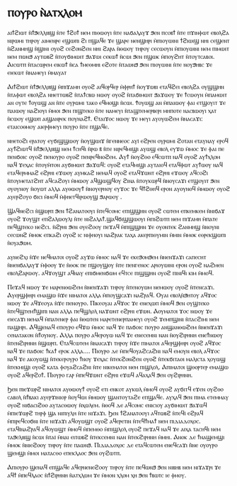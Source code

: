 # ⲡⲟⲩⲣⲟ ⲛ̀ⲁⲧⲭⲗⲟⲙ

ⲁⲓϯϩⲓⲱⲧ ⲛ̀ϯϧⲉⲗⲗⲓⲃϣ ⲛ̀ⲧⲉ ϯϩⲟϯ ⲛⲉⲙ ⲡⲓⲑⲱⲟⲩⲓ ⲛ̀ⲧⲉ ⲛⲁϭⲁⲗⲁⲩϫ ϧⲉⲛ ⲡⲥⲟⲃϯ ⲛ̀ⲧⲉ ⲡϫⲓⲛⲫⲱⲧ ⲉⲃⲟⲗϩⲁ ⲛⲓⲣⲱⲙⲓ ⲧⲏⲣⲟⲩ ⲁⲓⲙⲉⲛⲣⲉ ⲉϣⲱⲡⲓ ϩⲓ ⲡϣⲁϥⲉ ϫⲉ ϣⲁⲣⲉ ⲛⲉⲛϣⲏⲣⲓ ⲙ̀ⲡⲓⲟⲩⲱⲓⲛⲓ ϯϩⲓⲱⲓϣ ⲛⲏⲓ ⲥⲉϣⲉⲛⲧ ⲛ̀ϩⲁⲛⲙⲏϣ ⲛ̀ϣⲓⲛⲓ ⲟⲩⲟϩ ⲥⲉϩⲟⲛϩⲉⲛ ⲛⲏⲓ ϩⲁⲣⲁ ⲛ̀ⲑⲱⲟⲩ ⲧⲏⲣⲟⲩ ⲥⲉⲥⲱⲟⲩⲛ ⲙ̀ⲡⲓⲟⲩⲱⲓⲛⲓ ⲛⲉⲙ ⲡⲓⲙⲱⲓⲧ ⲛⲉⲙ ⲡⲱⲛϧ ⲁⲩⲧⲱⲃϩ ⲛ̀ⲧⲟⲩϭⲓⲙⲱⲓⲧ ϧⲁϫⲱⲓ ⲥⲉⲕⲱϯ ⲛ̀ⲥⲱⲓ ϧⲉⲛ ⲡϣⲱⲕ ⲙ̀ⲡⲟⲩϩⲏⲧ ⲛ̀ⲧⲟⲩⲧⲥⲁⲃⲟⲓ. Ⲁⲓⲥⲱⲧⲡ ⲛ̀ⲧⲁⲥⲱⲣⲉⲙ ⲉⲓⲕⲱϯ ⲛ̀ⲥⲁ ϯⲙⲉⲑⲙⲏⲓ ⲉϩⲟⲧⲉ ⲛ̀ⲧⲁⲱⲛϧ ϧⲉⲛ ⲡⲓⲟⲩⲱⲓⲛⲓ ⲛ̀ⲧⲉ ⲛⲟⲩϧⲏⲃⲥ ϫⲉ ⲉⲓⲉⲕⲱⲧ ⲛ̀ⲛⲁⲙⲉⲩⲓ ⲙ̀ⲙⲁⲩⲁⲧ

Ⲁⲓϯϩⲓⲱⲧ ⲛ̀ϯϧⲉⲗⲗⲓⲃϣ ⲙ̀ⲡⲓϫⲁⲙⲏ ⲟⲩⲟϩ ⲁⲓϥⲟⲣϥⲉⲣ ⲙ̀ⲫⲣⲏϯ ⲛ̀ⲟⲩϫⲱⲃⲓ ⲉⲧⲁϥϩⲉⲓ ⲉⲃⲟⲗϩⲁ ⲟⲩϣϣⲏⲛ ⲛ̀ⲧⲁⲫⲱⲧ ⲉⲃⲟⲗϩⲁ ⲛⲏⲉⲧⲧⲱⲃϩ ⲛ̀ⲧⲁϯⲥⲃⲱ ⲛⲱⲟⲩ ⲟⲩⲟϩ ⲛ̀ⲧⲁϭⲓⲙⲱⲓⲧ ϧⲁϫⲱⲟⲩ ϫⲉ ϯⲥⲱⲟⲩⲛ ⲙ̀ⲡⲁⲙⲱⲓⲧ ⲁⲛ ⲟⲩⲧⲉ ϯⲟⲩⲱϣ ⲁⲛ ⲛ̀ⲧⲉ ⲟⲩⲣⲱⲙⲓ ⲧⲁⲕⲟ ⲉϥⲙⲟϣⲓ ⲛ̀ⲥⲱⲓ. Ϯⲟⲩⲱϣ ⲁⲛ ⲙ̀ⲡⲁⲓⲱⲟⲩ ⲫⲁⲓ ⲉⲧϣⲟⲩⲓⲧ ϫⲉ ⲡⲁⲓⲱⲟⲩ ⲛⲁϩⲓⲟⲩⲓ ⲙ̀ⲙⲟⲓ ϧⲉⲛ ⲡⲓϣⲧⲉⲕⲟ ⲛ̀ⲧⲉ ⲛⲁⲙⲉⲩⲓ ⲛ̀ⲧⲁϣⲧⲉⲙⲉⲣⲃⲉⲣⲓ ⲙⲏⲡⲟⲧⲉ ⲛⲁⲥⲃⲱⲟⲩⲓ ⲭⲁⲧ ⲛ̀ⲥⲱⲟⲩ ⲉϣⲱⲡ ⲁⲓϣⲁⲛⲣⲉⲕ ⲡⲟⲩⲛⲁϩϯ. Ⲉⲧⲁⲓϫⲟⲥ ⲛⲱⲟⲩ ϫⲉ ⲙⲉⲩⲓ ⲁⲩⲟⲩⲱϩⲉⲙ ⲛ̀ⲛⲁⲥⲁϫⲓ: ⲉⲧⲁⲓⲥⲟⲑⲙⲟⲩ ⲁⲓⲉⲣⲫⲙⲉⲩⲓ ⲡⲟⲩⲣⲟ ⲛ̀ⲧⲉ ⲡϣⲁϥⲉ.

ⲛⲏⲉⲧⲟϩⲓ ⲉⲣⲁⲧⲟⲩ ⲉⲩϭⲓϣϣⲱⲟⲩ ⲛ̀ⲟⲩϣⲱⲓϫ ⲛ̀ⲅⲉⲛⲛⲉⲟⲥ ⲁⲩⲓ̇ ⲉϩⲣⲉⲛ ⲟⲩⲣⲱⲙⲓ ϩⲟⲧⲁⲛ ⲉⲧⲁⲩⲛⲁⲩ ⲉⲣⲟϥ ⲁⲩϯϩⲓⲱⲧϥ ⲛ̀ϯϧⲉⲗⲗⲓⲃϣ ⲛⲉⲙ ϯⲥⲏϥⲓ ⲛ̀ⲣⲱ ⲃ̄ ⲛ̀ⲧⲉ ⲛⲓⲣⲉϥⲙⲓϣⲓ ⲁⲩⲱϣ ⲉⲃⲟⲗ ⲉⲩϫⲱ ⲙ̀ⲙⲟⲥ ϫⲉ ⲫⲁⲓ ⲡⲉ ⲡⲉⲛϭⲟⲓⲥ ⲟⲩⲟϩ ⲡⲉⲛⲟⲩⲣⲟ ⲟⲩⲟϩ ⲡⲉⲛⲣⲉϥⲛⲟϩⲉⲙ. Ⲁⲩϯ ⲛ̀ⲟⲩϩⲑⲟ ⲉϥⲥⲱⲧⲡ ⲛⲁϥ ⲟⲩⲟϩ ⲁⲩϯⲭⲗⲟⲙ ⲛⲁϥ ϫⲉⲭⲁⲥ ⲛ̀ⲧⲟⲩⲙ̀ⲧⲟⲛ ⲁⲩϭⲓⲙⲱⲓⲧ ϧⲁϫⲱϥ: ⲟⲩⲟϩ ⲉⲧⲁϥⲙⲓϣⲓ ⲁⲩⲧⲁⲓⲟϥ ⲉⲧⲁϥⲫⲱⲧ ⲁⲩϯⲱⲟⲩ ⲛⲁϥ ⲉⲧⲁϥⲉⲣⲙⲙⲁϩ ⲉϩⲣⲏⲓ ⲉϫⲱⲟⲩ ⲁⲩⲙⲕⲁϩ ⲛⲉⲙⲁϥ ⲟⲩⲟϩ ⲉⲧⲁϥϫⲱⲛⲧ ⲉϩⲣⲏⲓ ⲉϫⲱⲟⲩ ⲁϥⲥⲟϩⲓ ⲛ̀ⲧⲟⲩⲙⲉⲧⲁⲧϩⲏⲧ ⲁϥⲥⲁϩⲟⲩⲓ ⲙ̀ⲙⲱⲟⲩ ⲁϥϣⲱϣϥⲟⲩ ϩⲓⲛⲁ ⲛ̀ⲧⲟⲩⲕⲱⲣϥ ⲛ̀ⲛⲟⲩⲥⲁϫⲓ ⲉⲧϣⲟⲩⲓⲧ ϧⲉⲛ ⲟⲩⲟⲩⲛⲟⲩ ⲛ̀ⲟⲩⲱⲧ ⲁⲗⲗⲁ ⲁⲩⲑⲱⲟⲩϯ ⲛ̀ⲛⲟⲩⲉⲣⲏⲟⲩ ⲉⲩϫⲟⲥ ϫⲉ ϥϯϩⲑⲏϥ ⲉⲣⲟⲛ ⲁⲩⲟⲩⲛⲟϥ ⲙ̀ⲙⲱⲟⲩ ⲟⲩⲟϩ ⲁⲩⲉⲣϩⲟⲩⲟ ϭⲓⲥⲓ ⲙ̀ⲙⲟϥ ⲙ̀ⲫⲏⲉⲧϥⲓⲣⲱⲟⲩϣ ϧⲁⲣⲱⲟⲩ .

Ϣⲁϥⲛⲉϩⲥⲓ ⲛ̀ϣⲱⲣⲡ ϧⲉⲛ ϯϩⲁⲛⲁⲧⲟⲟⲩⲓ ⲛ̀ⲧⲉϥⲥⲟⲙⲥ ⲉⲡⲓϣϣⲏⲛ ⲟⲩⲟϩ ⲥⲱⲧⲉⲙ ⲉⲡⲕⲉⲙⲕⲉⲙ ⲛ̀ⲛⲓϭⲁϫ ⲟⲩⲟϩ ϫⲟⲩϣⲧ ⲉⲡϩⲁⲗⲱⲟⲩⲗⲓ ⲛ̀ⲧⲉ ⲛⲓϩⲁⲗⲁϯ.ϣⲁϥϭⲓϣϣⲱⲟⲩⲓ ⲙ̀ⲡⲓϩⲱⲧⲡ ⲛⲉⲙ ⲡⲓϫⲁⲙⲏ ⲙ̀ⲡⲁⲧⲉ ⲡⲉϥϣⲧⲉⲕⲟ ⲛⲉϩⲥⲓ.
ⲛ̀ϩⲣⲏⲓ ϧⲉⲛ ⲟⲩⲉϩⲟⲟⲩ ⲡⲉϫⲁϥ ⲙ̀ⲡⲓϣϣⲏⲛ ϫⲉ ⲟⲩⲟⲛⲧⲉⲕ ϩⲁⲛⲙⲏϣ ⲛ̀ⲛⲟⲩⲛⲓ ⲥⲉⲥⲱⲛϩ ⲙ̀ⲙⲟⲕ ⲉⲡⲕⲁϩⲓ ⲟⲩⲟϩ ⲓⲥ ⲛⲓⲫⲏⲟⲩⲓ ⲛⲁϩⲣⲁⲕ ⲧⲁⲭⲁ ⲁⲕⲉⲣⲡⲓⲑⲩⲙⲓⲛ ⲙ̀ⲙⲓⲛ ⲙ̀ⲙⲟⲕ ⲉⲑⲣⲉⲕϣⲱⲡⲓ ⲛ̀ⲟⲩⲁϧⲱⲙ.

ⲁⲩⲛⲉϩⲭⲓ ⲛ̀ϫⲉ ⲛⲉϥⲙⲁⲧⲟⲓ ⲟⲩⲟϩ ⲁⲩϫⲱ ⲙ̀ⲙⲟⲥ ⲛⲁϥ ϫⲉ ⲉⲕⲉϧⲟⲙϧⲉⲙ ⲛ̀ⲛⲉⲛϫⲁϫⲓ ⲥⲁⲡⲉⲥⲏⲧ ⲛ̀ⲛⲉⲛϭⲁⲗⲁⲩϫ ⲙ̀ⲫⲟⲟⲩ ϫⲉ ⲛ̀ⲑⲟⲕ ⲡⲉ ⲡϣⲟⲩϣⲟⲩ ⲛ̀ⲧⲉ ⲡⲉⲛⲅⲉⲛⲟⲥ ⲁⲣⲓⲟⲩⲱⲓⲛⲓ ⲉⲣⲟⲛ ⲟⲩⲟϩ ⲛⲁϩⲙⲉⲛ ⲉⲃⲟⲗϩⲁⲣⲱⲟⲩ. ⲁϥϫⲟⲩϣⲧ ⲁϥⲛⲁⲩ ⲉⲡⲓϭⲙⲉⲛϭⲱⲙ ⲉϥⲧⲥⲉ ⲡⲓϣϣⲏⲛ ⲟⲩⲟϩ ⲡⲓⲛⲓϥⲓ ⲕⲓⲙ ⲙ̀ⲙⲟϥ.

Ⲡⲉϫⲁϥ ⲛⲱⲟⲩ ϫⲉ ⲙⲁⲣⲉⲛⲑⲱϩⲉⲙ ⲛ̀ⲛⲉⲛϫⲁϫⲓ ⲧⲏⲣⲟⲩ ⲛ̀ⲧⲉⲛⲟⲩⲱⲙ ⲛⲉⲙⲱⲟⲩ ⲟⲩⲟϩ ⲛ̀ⲧⲉⲛⲥⲁϫⲓ. Ⲁⲩⲉⲣϣⲫⲏⲣⲓ ⲉⲙⲁϣⲱ ⲛ̀ϫⲉ ⲛⲓⲙⲁⲧⲟⲓ ⲁⲗⲗⲁ ⲙ̀ⲡⲟⲩϣⲥⲁϫⲓ ⲛⲁϩⲣⲁϥ. Ⲟⲩⲁⲓ ⲉⲃⲟⲗⲛ̀ϧⲏⲧⲟⲩ ⲁϥϫⲟⲥ ⲛⲱⲟⲩ ϫⲉ ⲁϥϫⲉⲟⲩⲁ ⲛ̀ϫⲉ ⲡⲉⲛⲟⲩⲣⲟ. Ⲡⲓⲕⲉⲟⲩⲁⲓ ⲁϥϫⲟⲥ ϫⲉ ⲉⲛⲉⲭⲱⲡ ⲙ̀ⲙⲟϥ ϧⲉⲛ ⲟⲩϣⲧⲉⲕⲟ ⲛ̀ⲧⲉϥϣⲧⲉⲙϯϣⲓⲡⲓ ⲛⲁⲛ ⲁⲗⲗⲁ ⲡⲉϥϣⲗⲟⲗ ⲛⲁϫⲱⲛⲧ ⲉϩⲣⲏⲓ ⲉϫⲱⲛ. Ⲁⲟⲩⲙⲁⲧⲟⲓ ϫⲟⲥ ⲛⲱⲟⲩ ϫⲉ ⲉⲓⲉⲥⲁϫⲓ ⲛⲉⲙⲁϥ ⲙ̀ⲡⲁⲧⲉⲛⲉⲣ ⲫⲁⲓ ⲛ̀ⲑⲱⲧⲉⲛ ⲙⲁⲣⲉⲧⲉⲛⲉⲣⲡⲁⲙⲉⲩⲓ ⲟⲩⲟϩ ϫⲉⲙⲡϣⲓⲛⲓ ⲛ̀ⲧⲁⲥϩⲓⲙⲓ ⲛⲉⲙ ⲡⲁϣⲏⲣⲓ. Ⲁϥϣⲉⲛⲁϥ ⲉⲡⲟⲩⲣⲟ ⲉϥϫⲱ ⲙ̀ⲙⲟⲥ ⲛⲁϥ ϫⲉ ⲡⲁϭⲟⲓⲥ ⲡⲟⲩⲣⲟ ⲁⲛϣⲁⲛⲑⲱϩⲉⲙ ⲛ̀ⲛⲉⲛϫⲁϫⲓ ⲥⲉⲛⲁⲧⲁⲕⲟⲛ ⲛ̀ϯⲟⲩⲛⲟⲩ. Ⲁⲗⲗⲁ ⲡⲟⲩⲣⲟ ⲁϥⲉⲣⲟⲩⲱ ⲛⲁϥ ϫⲉ ⲉⲛⲉⲥⲉⲙⲛⲓ ⲛⲁⲛ ⲛ̀ⲟⲩϩⲓⲣⲏⲛⲏ ⲉⲛⲉϯⲛⲱⲟⲩ ⲛ̀ⲧⲉⲛϩⲓⲣⲏⲛⲏ ⲛ̀ϣⲱⲣⲡ. Ⲉⲧⲁϥⲥⲱⲧⲉⲙ ⲛ̀ⲛⲁⲓⲥⲁϫⲓ ⲧⲏⲣⲟⲩ ⲛ̀ϫⲉ ⲡⲓⲙⲁⲧⲟⲓ ⲁϥⲉⲣϣⲫⲏⲣⲓ ⲟⲩⲟϩ ⲁϥϫⲟⲥ ⲛⲁϥ ϫⲉ ⲡⲁϭⲟⲓⲥ ϯⲕⲁϯ ⲉⲣⲟⲕ ⲁⲗⲗⲁ…. Ⲡⲓⲟⲩⲣⲟ ⲇⲉ ⲙ̀ⲡⲉϥⲟⲩⲁϩⲥⲁϩⲛⲓ ⲛⲁϥ ⲉⲙⲟⲩⲛ ⲉⲃⲟⲗ ⲁϥϫⲟⲥ ⲛⲁϥ ϫⲉ ⲁⲕⲟⲩⲱϣ ⲛ̀ⲧⲉⲕⲉⲣⲟⲩⲣⲟ ϯⲛⲟⲩ ϫⲉⲭⲁⲥ ⲛ̀ⲧⲉⲕϩⲟⲛϩⲉⲛ ⲟⲩⲟϩ ⲛ̀ⲧⲉⲕϭⲓⲧⲁⲟⲓ ⲙⲁⲗⲓⲥⲧⲁ ⲭⲟⲩⲱϣ ⲛ̀ⲧⲉⲕⲙⲓϣⲓ ⲟⲩⲟϩ ⲕⲁⲧⲁ ⲫⲟⲩⲁϩⲥⲁϩⲛⲓ ⲛ̀ⲧⲉ ⲛⲓⲕⲉⲙⲁⲧⲟⲓ ⲛⲉⲙ ⲡⲓϣⲗⲟⲗ. Ⲁⲡⲓⲙⲁⲧⲟⲓ ϣⲑⲟⲣⲧⲉⲣ ⲉⲙⲁϣⲱ ⲟⲩⲟϩ ⲁϥⲉⲣϩⲟϯ. Ⲡⲓⲟⲩⲣⲟ ⲅⲁⲣ ⲙ̀ⲡⲉϥϫⲱⲛⲧ ⲉϩⲣⲏⲓ ⲉϫⲱϥ ⲁϥⲁⲭⲁϥ ϧⲉⲛ ⲟⲩϩⲓⲣⲏⲛⲏ.

Ϧⲉⲛ ⲡⲓⲉϫⲱⲣϩ ⲛⲓⲙⲁⲧⲟⲓ ⲁⲩⲑⲱⲟⲩϯ ⲟⲩⲟϩ ⲉⲧⲓ ⲉⲛⲕⲟⲧ ⲁⲩⲕⲱⲗ ⲙ̀ⲙⲟϥ ⲟⲩⲟϩ ⲁⲩϭⲓⲧϥ ⲉϫⲉⲛ ⲟⲩϩⲑⲟ ⲥⲁⲃⲟⲗ ⲛ̀ϯⲃⲁⲕⲓ ⲁⲩⲉⲣϫⲓⲛⲓⲟⲣ ⲛ̀ⲟⲩϥⲱⲓ ⲙ̀ⲙⲱⲟⲩ ϣⲁⲛⲧⲟⲩⲧⲁϩⲉ ⲉⲡϣⲁϥⲉ. ⲁⲩⲭⲁϥ ϧⲉⲛ ⲡⲓⲙⲁ ⲉⲧⲉⲙⲙⲁⲩ ⲟⲩⲟϩ ⲛⲓϭⲁⲥⲓϩⲑⲟ ⲁⲩⲧⲁⲥⲑⲱⲟⲩ ⲛ̀ⲭⲱⲗⲉⲙ. ⲛ̀ⲑⲟϥ ⲇⲉ ⲁϥⲥⲟⲙⲥ ⲉⲛⲓⲥⲓⲟⲩ ⲁⲩϭⲓⲙⲱⲓⲧ ϧⲁϫⲱϥ ⲙ̀ⲡⲓⲉϫⲱⲣϩ ⲧⲏⲣⲫ ϣⲁ ⲛⲓⲡⲓⲩⲗⲏ ⲛ̀ⲧⲉ ⲛⲓϫⲁϫⲓ. Ϧⲉⲛ ϯϩⲁⲛⲁⲧⲟⲟⲩⲓ ⲁϥⲧⲱⲃϩ ⲛ̀ⲧⲉϥⲓ̇ ⲉϩⲣⲁϥ ⲙ̀ⲡⲓⲣⲉϥⲥⲟϭⲛⲓ ⲛ̀ⲧⲉ ⲛⲓϫⲁϫⲓ ⲁϥⲟⲩⲱϣⲧ ⲟⲩⲟϩ ⲁϥⲉⲣⲉⲧⲓⲛ ⲛ̀ⲧⲉϥϯⲙⲁϯ ⲛⲉⲙ ⲡⲓⲇⲓⲁⲇⲟⲭⲟⲥ. ⲉⲧⲁϥⲓ̇ⲛⲁϩⲣⲁϥ ⲁϥⲟⲩⲱϣⲧ ⲙ̀ⲙⲟϥ ⲙ̀ⲡⲉⲙⲑⲟ ⲙ̀ⲡⲓϣⲗⲟⲗ ⲟⲩⲟϩ ⲡⲉϫⲁϥ ⲛⲁϥ ϫⲉ ⲁⲓⲭⲁ ⲧⲁⲥⲏϥⲓ ⲛⲉⲙ ⲧⲁϧⲉⲗⲓⲃϣ ⲛ̀ⲥⲱⲓ ⲛ̀ⲧⲁⲓ̇ ⲙ̀ⲛⲁⲓ ⲉⲓⲧⲱⲃϩ ⲛ̀ⲧⲉⲕⲥⲉⲙⲛⲓ ⲛⲁⲛ ⲛ̀ⲧⲉⲕϩⲓⲣⲏⲛⲏ ⲙ̀ⲙⲏⲓ. Ⲁⲛⲟⲕ ⲇⲉ ϯⲛⲁϣⲉⲙϣⲓ ⲙ̀ⲙⲟⲕ ⲛ̀ⲛⲓⲉϩⲟⲟⲩ ⲧⲏⲣⲟⲩ ⲛ̀ⲧⲉ ⲡⲁⲱⲛϧ. Ⲡⲓⲇⲓⲁⲇⲟⲭⲟⲥ ⲇⲉ ⲉⲧⲁϥⲥⲱⲧⲉⲙ ⲉⲛⲉϥⲥⲁϫⲓ ⲛ̀̀ⲛⲉ ⲟⲩⲟⲩⲣⲟ ϣⲉⲙϣⲓ ⲙ̀ⲙⲟⲓ ⲙⲁⲧⲁⲥⲑⲟ ⲉⲡⲉⲕⲗⲁⲟⲥ ϧⲉⲛ ⲟⲩϩⲱⲧⲡ.

Ⲁⲡⲓⲟⲩⲣⲟ ϣⲉⲛⲁϥ ⲉⲡϣⲁϥⲉ ⲁϥⲉⲣⲛⲉⲛⲉϩⲟⲟⲩ ⲧⲏⲣⲟⲩ ⲛ̀ⲧⲉ ⲡⲉϥⲱⲛϧ ϧⲉⲛ ⲛⲓⲃⲏⲃ ⲛⲉⲙ ⲛⲓϫⲁϫⲣⲓ ϫⲉ ⲁϥϯ ⲙ̀ⲡⲉϥⲗⲁⲟⲥ ⲛ̀ϯϩⲓⲣⲏⲛⲏ ⲛ̀ⲁⲧⲭⲗⲱⲙ ϫⲉ ⲙ̀ⲙⲟⲛ ⲭⲗⲟⲙ ⲭⲏ ϧⲉⲛ ϯⲃⲱⲧⲥ ⲓⲉ ⲫⲙⲟⲩ.

